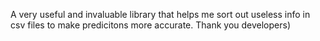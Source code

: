 A very useful and invaluable library that helps me sort out useless info in csv files to make predicitons more accurate. Thank you developers)
